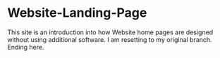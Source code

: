 # Website-Landing-Page

This site is an introduction into how Website home pages are designed without using additional software. I am 
resetting to my original branch. Ending here.
